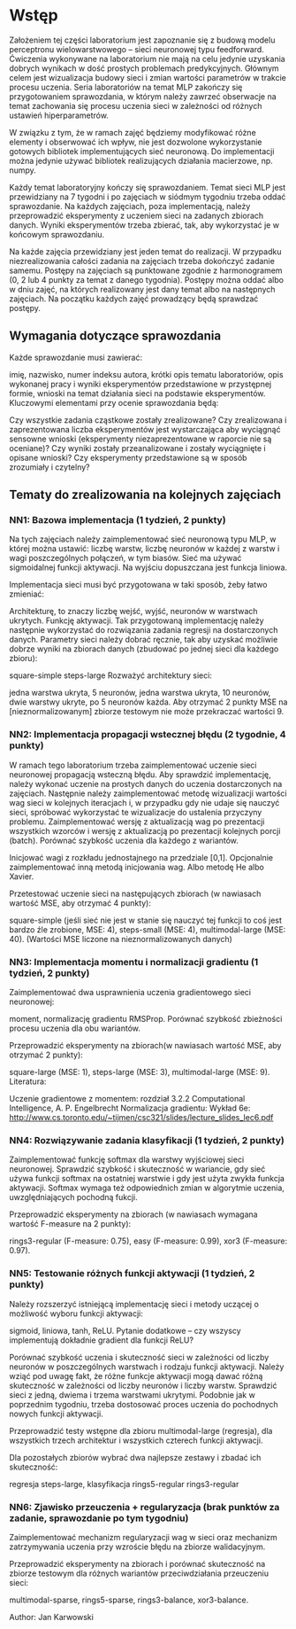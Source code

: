 # Wstęp

Założeniem tej części laboratorium jest zapoznanie się z budową modelu perceptronu wielowarstwowego – sieci neuronowej typu feedforward. Ćwiczenia wykonywane na laboratorium nie mają na celu jedynie uzyskania dobrych wynikach w dość prostych problemach predykcyjnych. Głównym celem jest wizualizacja budowy sieci i zmian wartości parametrów w trakcie procesu uczenia. Seria laboratoriów na temat MLP zakończy się przygotowaniem sprawozdania, w którym należy zawrzeć obserwacje na temat zachowania się procesu uczenia sieci w zależności od różnych ustawień hiperparametrów.

W związku z tym, że w ramach zajęć będziemy modyfikować różne elementy i obserwować ich wpływ, nie jest dozwolone wykorzystanie gotowych bibliotek implementujących sieć neuronową. Do implementacji można jedynie używać bibliotek realizujących działania macierzowe, np. numpy.

Każdy temat laboratoryjny kończy się sprawozdaniem. Temat sieci MLP jest przewidziany na 7 tygodni i po zajęciach w siódmym tygodniu trzeba oddać sprawozdanie. Na każdych zajęciach, poza implementacją, należy przeprowadzić eksperymenty z uczeniem sieci na zadanych zbiorach danych. Wyniki eksperymentów trzeba zbierać, tak, aby wykorzystać je w końcowym sprawozdaniu.

Na każde zajęcia przewidziany jest jeden temat do realizacji. W przypadku niezrealizowania całości zadania na zajęciach trzeba dokończyć zadanie samemu. Postępy na zajęciach są punktowane zgodnie z harmonogramem (0, 2 lub 4 punkty za temat z danego tygodnia). Postępy można oddać albo w dniu zajęć, na których realizowany jest dany temat albo na następnych zajęciach. Na początku każdych zajęć prowadzący będą sprawdzać postępy.

## Wymagania dotyczące sprawozdania

Każde sprawozdanie musi zawierać:

imię, nazwisko, numer indeksu autora,
krótki opis tematu laboratoriów,
opis wykonanej pracy i wyniki eksperymentów przedstawione w przystępnej formie,
wnioski na temat działania sieci na podstawie eksperymentów.
Kluczowymi elementami przy ocenie sprawozdania będą:

Czy wszystkie zadania cząstkowe zostały zrealizowane?
Czy zrealizowana i zaprezentowana liczba eksperymentów jest wystarczająca aby wyciągnąć sensowne wnioski (eksperymenty niezaprezentowane w raporcie nie są oceniane)?
Czy wyniki zostały przeanalizowane i zostały wyciągnięte i opisane wnioski?
Czy eksperymenty przedstawione są w sposób zrozumiały i czytelny?
## Tematy do zrealizowania na kolejnych zajęciach

### NN1: Bazowa implementacja (1 tydzień, 2 punkty)

Na tych zajęciach należy zaimplementować sieć neuronową typu MLP, w której można ustawić: liczbę warstw, liczbę neuronów w każdej z warstw i wagi poszczególnych połączeń, w tym biasów. Sieć ma używać sigmoidalnej funkcji aktywacji. Na wyjściu dopuszczana jest funkcja liniowa.

Implementacja sieci musi być przygotowana w taki sposób, żeby łatwo zmieniać:

Architekturę, to znaczy liczbę wejść, wyjść, neuronów w warstwach ukrytych.
Funkcję aktywacji.
Tak przygotowaną implementację należy następnie wykorzystać do rozwiązania zadania regresji na dostarczonych danych. Parametry sieci należy dobrać ręcznie, tak aby uzyskać możliwie dobrze wyniki na zbiorach danych (zbudować po jednej sieci dla każdego zbioru):

square-simple
steps-large
Rozważyć architektury sieci:

jedna warstwa ukryta, 5 neuronów,
jedna warstwa ukryta, 10 neuronów,
dwie warstwy ukryte, po 5 neuronów każda.
Aby otrzymać 2 punkty MSE na [nieznormalizowanym] zbiorze testowym nie może przekraczać wartości 9.

### NN2: Implementacja propagacji wstecznej błędu (2 tygodnie, 4 punkty)

W ramach tego laboratorium trzeba zaimplementować uczenie sieci neuronowej propagacją wsteczną błędu. Aby sprawdzić implementację, należy wykonać uczenie na prostych danych do uczenia dostarczonych na zajęciach. Następnie należy zaimplementować metodę wizualizacji wartości wag sieci w kolejnych iteracjach i, w przypadku gdy nie udaje się nauczyć sieci, spróbować wykorzystać te wizualizacje do ustalenia przyczyny problemu. Zaimplementować wersję z aktualizacją wag po prezentacji wszystkich wzorców i wersję z aktualizacją po prezentacji kolejnych porcji (batch). Porównać szybkość uczenia dla każdego z wariantów.

Inicjować wagi z rozkładu jednostajnego na przedziale [0,1]. Opcjonalnie zaimplementować inną metodą inicjowania wag. Albo metodę He albo Xavier.

Przetestować uczenie sieci na następujących zbiorach (w nawiasach wartość MSE, aby otrzymać 4 punkty):

square-simple (jeśli sieć nie jest w stanie się nauczyć tej funkcji to coś jest bardzo źle zrobione, MSE: 4),
steps-small (MSE: 4),
multimodal-large (MSE: 40).
(Wartości MSE liczone na nieznormalizowanych danych)

### NN3: Implementacja momentu i normalizacji gradientu (1 tydzień, 2 punkty)

Zaimplementować dwa usprawnienia uczenia gradientowego sieci neuronowej:

moment,
normalizację gradientu RMSProp.
Porównać szybkość zbieżności procesu uczenia dla obu wariantów.

Przeprowadzić eksperymenty na zbiorach(w nawiasach wartość MSE, aby otrzymać 2 punkty):

square-large (MSE: 1),
steps-large (MSE: 3),
multimodal-large (MSE: 9).
Literatura:

Uczenie gradientowe z momentem: rozdział 3.2.2 Computational Intelligence, A. P. Engelbrecht
Normalizacja gradientu: Wykład 6e: http://www.cs.toronto.edu/~tijmen/csc321/slides/lecture_slides_lec6.pdf
### NN4: Rozwiązywanie zadania klasyfikacji (1 tydzień, 2 punkty)

Zaimplementować funkcję softmax dla warstwy wyjściowej sieci neuronowej. Sprawdzić szybkość i skuteczność w wariancie, gdy sieć używa funkcji softmax na ostatniej warstwie i gdy jest użyta zwykła funkcja aktywacji. Softmax wymaga też odpowiednich zmian w algorytmie uczenia, uwzględniających pochodną fukcji.

Przeprowadzić eksperymenty na zbiorach (w nawiasach wymagana wartość F-measure na 2 punkty):

rings3-regular (F-measure: 0.75),
easy (F-measure: 0.99),
xor3 (F-measure: 0.97).
### NN5: Testowanie różnych funkcji aktywacji (1 tydzień, 2 punkty)

Należy rozszerzyć istniejącą implementację sieci i metody uczącej o możliwość wyboru funkcji aktywacji:

sigmoid,
liniowa,
tanh,
ReLU.
Pytanie dodatkowe – czy wszyscy implementują dokładnie gradient dla funkcji ReLU?

Porównać szybkość uczenia i skuteczność sieci w zależności od liczby neuronów w poszczególnych warstwach i rodzaju funkcji aktywacji. Należy wziąć pod uwagę fakt, że różne funkcje aktywacji mogą dawać różną skuteczność w zależności od liczby neuronów i liczby warstw. Sprawdzić sieci z jedną, dwiema i trzema warstwami ukrytymi. Podobnie jak w poprzednim tygodniu, trzeba dostosować proces uczenia do pochodnych nowych funkcji aktywacji.

Przeprowadzić testy wstępne dla zbioru multimodal-large (regresja), dla wszystkich trzech architektur i wszystkich czterech funkcji aktywacji.

Dla pozostałych zbiorów wybrać dwa najlepsze zestawy i zbadać ich skuteczność:

regresja
steps-large,
klasyfikacja
rings5-regular
rings3-regular
### NN6: Zjawisko przeuczenia + regularyzacja (brak punktów za zadanie, sprawozdanie po tym tygodniu)

Zaimplementować mechanizm regularyzacji wag w sieci oraz mechanizm zatrzymywania uczenia przy wzroście błędu na zbiorze walidacyjnym.

Przeprowadzić eksperymenty na zbiorach i porównać skuteczność na zbiorze testowym dla różnych wariantów przeciwdziałania przeuczeniu sieci:

multimodal-sparse,
rings5-sparse,
rings3-balance,
xor3-balance.

Author: Jan Karwowski
